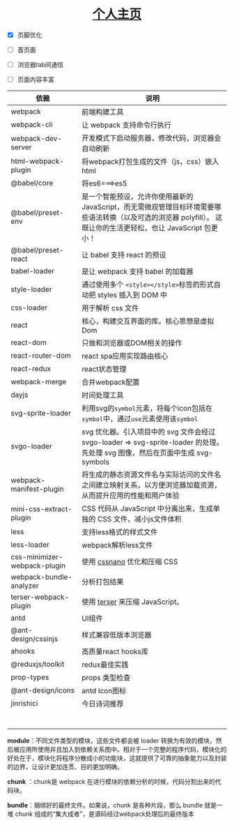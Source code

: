 <h1 align="center"><a href='http://8.133.162.30'>个人主页</a></h1>



- [x] 页脚优化
- [ ] 首页面
- [ ] 浏览器tab间通信
- [ ] 页面内容丰富





| 依赖                         | 说明                                                         |
| ---------------------------- | ------------------------------------------------------------ |
| webpack                      | 前端构建工具                                                 |
| webpack-cli                  | 让 webpack 支持命令行执行                                    |
| webpack-dev-server           | 开发模式下启动服务器，修改代码，浏览器会自动刷新             |
| html-webpack-plugin          | 将webpack打包生成的文件（js，css）嵌入html                   |
| @babel/core                  | 将es6===>es5                                                 |
| @babel/preset-env            | 是一个智能预设，允许你使用最新的 JavaScript，而无需微观管理目标环境需要哪些语法转换（以及可选的浏览器 polyfill）。 这既让你的生活更轻松，也让 JavaScript 包更小！ |
| @babel/preset-react          | 让 babel 支持 react 的预设                                   |
| babel-loader                 | 是让 webpack 支持 babel 的加载器                             |
| style-loader                 | 通过使用多个 `<style></style>`标签的形式自动把 styles 插入到 DOM 中 |
| css-loader                   | 用于解析 css 文件                                            |
| react                        | 核心，构建交互界面的库。核心思想是虚拟Dom                    |
| react-dom                    | 只做和浏览器或DOM相关的操作                                  |
| react-router-dom             | react spa应用实现路由核心                                    |
| react-redux                  | react状态管理                                                |
| webpack-merge                | 合并webpack配置                                              |
| dayjs                        | 时间处理工具                                                 |
| svg-sprite-loader            | 利用svg的`symbol`元素，将每个icon包括在`symbol`中，通过`use`元素使用该`symbol` |
| svgo-loader                  | svg 优化器。引入项目中的 svg 文件会经过 svgo-loader => svg-sprite-loader 的处理。先处理 svg 图像，然后在页面中生成 svg-symbols |
| webpack-manifest-plugin      | 将生成的静态资源文件名与实际访问的文件名之间建立映射关系，以方便浏览器加载资源，从而提升应用的性能和用户体验 |
| mini-css-extract-plugin      | CSS 代码从 JavaScript 中分离出来，生成单独的 CSS 文件，减小js文件体积 |
| less                         | 支持less格式的样式文件                                       |
| less-loader                  | webpack解析less文件                                          |
| css-minimizer-webpack-plugin | 使用 [cssnano](https://cssnano.co/) 优化和压缩 CSS           |
| webpack-bundle-analyzer      | 分析打包结果                                                 |
| terser-webpack-plugin        | 使用 [terser](https://github.com/terser/terser) 来压缩 JavaScript。 |
| antd                         | UI组件                                                       |
| @ant-design/cssinjs          | 样式兼容低版本浏览器                                         |
| ahooks                       | 高质量react hooks库                                          |
| @reduxjs/toolkit             | redux最佳实践                                                |
| prop-types                   | props 类型检查                                               |
| @ant-design/icons            | antd Icon图标                                                |
| jinrishici                   | 今日诗词推荐                                                 |
|                              |                                                              |
|                              |                                                              |
|                              |                                                              |
|                              |                                                              |
|                              |                                                              |
|                              |                                                              |
|                              |                                                              |



**module**：不同文件类型的模块，这些文件都会被 loader 转换为有效的模块，然后被应用所使用并且加入到依赖关系图中。相对于一个完整的程序代码，模块化的好处在于，模块化将程序分散成小的功能块，这就提供了可靠的抽象能力以及封装的边界，让设计更加连贯、目的更加明确。

**chunk** ：chunk是 webpack 在进行模块的依赖分析的时候，代码分割出来的代码块。

**bundle**：捆绑好的最终文件。如果说，chunk 是各种片段，那么 bundle 就是一堆 chunk 组成的“集大成者”，是源码经过webpack处理后的最终版本

